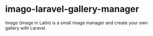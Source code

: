 # imago-laravel-gallery-manager
Imago (image in Latin) is a small image manager and create your own gallery with Laravel.
